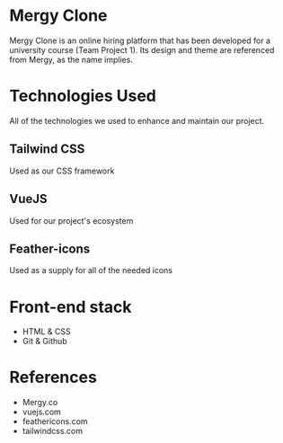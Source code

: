 ﻿# Mergy Clone

Mergy Clone is an online hiring platform that has been developed for a university course (Team Project 1). Its design and theme are referenced from Mergy, as the name implies.

# Technologies Used

All of the technologies we used to enhance and maintain our project.

## Tailwind CSS

Used as our CSS framework

## VueJS

Used for our project's ecosystem

## Feather-icons

Used as a supply for all of the needed icons

# Front-end stack

 - HTML & CSS
 - Git & Github

# References

 - Mergy.co
 - vuejs.com
 - feathericons.com
 - tailwindcss.com



